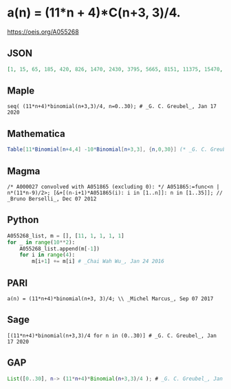 # a\(n\) \= \(11\*n \+ 4\)\*C\(n\+3, 3\)/4\.
https://oeis.org/A055268
## JSON
```JSON
[1, 15, 65, 185, 420, 826, 1470, 2430, 3795, 5665, 8151, 11375, 15470, 20580, 26860, 34476, 43605, 54435, 67165, 82005, 99176, 118910, 141450, 167050, 195975, 228501, 264915, 305515, 350610, 400520, 455576, 516120, 582505, 655095, 734265]
```
## Maple
```Maple
seq( (11*n+4)*binomial(n+3,3)/4, n=0..30); # _G. C. Greubel_, Jan 17 2020
```
## Mathematica
```Mathematica
Table[11*Binomial[n+4,4] -10*Binomial[n+3,3], {n,0,30}] (* _G. C. Greubel_, Jan 17 2020 *)
```
## Magma
```Magma
/* A000027 convolved with A051865 (excluding 0): */ A051865:=func<n | n*(11*n-9)/2>; [&+[(n-i+1)*A051865(i): i in [1..n]]: n in [1..35]]; // _Bruno Berselli_, Dec 07 2012
```
## Python
```Python
A055268_list, m = [], [11, 1, 1, 1, 1]
for _ in range(10**2):
    A055268_list.append(m[-1])
    for i in range(4):
        m[i+1] += m[i] # _Chai Wah Wu_, Jan 24 2016
```
## PARI
```PARI
a(n) = (11*n+4)*binomial(n+3, 3)/4; \\ _Michel Marcus_, Sep 07 2017
```
## Sage
```Sage
[(11*n+4)*binomial(n+3,3)/4 for n in (0..30)] # _G. C. Greubel_, Jan 17 2020
```
## GAP
```GAP
List([0..30], n-> (11*n+4)*Binomial(n+3,3)/4 ); # _G. C. Greubel_, Jan 17 2020
```
